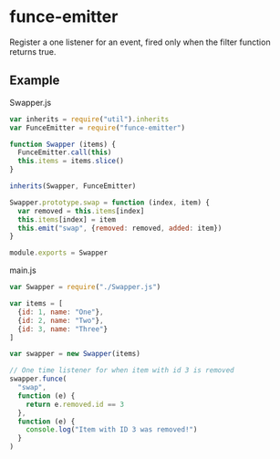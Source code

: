 # funce-emitter
Register a one listener for an event, fired only when the filter function returns true.

## Example

Swapper.js

```js
var inherits = require("util").inherits
var FunceEmitter = require("funce-emitter")

function Swapper (items) {
  FunceEmitter.call(this)
  this.items = items.slice()
}

inherits(Swapper, FunceEmitter)

Swapper.prototype.swap = function (index, item) {
  var removed = this.items[index]
  this.items[index] = item
  this.emit("swap", {removed: removed, added: item})
}

module.exports = Swapper
```

main.js

```js
var Swapper = require("./Swapper.js")

var items = [
  {id: 1, name: "One"},
  {id: 2, name: "Two"},
  {id: 3, name: "Three"}
]

var swapper = new Swapper(items)

// One time listener for when item with id 3 is removed
swapper.funce(
  "swap",
  function (e) {
    return e.removed.id == 3
  },
  function (e) {
    console.log("Item with ID 3 was removed!")
  }
)
```

